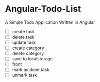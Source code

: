# Angular-Todo-List
A Simple Todo Application Written in Angular
- [ ] create task
- [ ] delete task
- [ ] update task
- [ ] create category
- [ ] delete category
- [ ] save to localstorage
- [ ] front
- [ ] mark as done task
- [ ] unmark task
